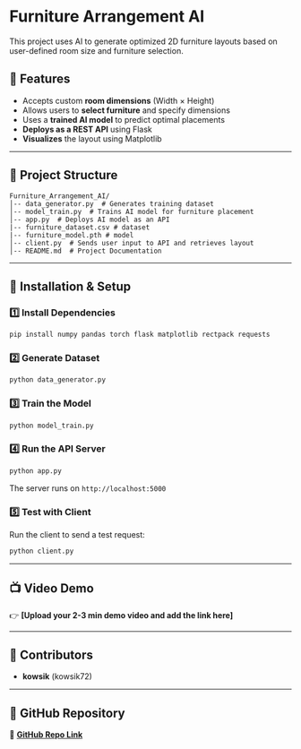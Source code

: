 # Furniture Arrangement AI

This project uses AI to generate optimized 2D furniture layouts based on user-defined room size and furniture selection.

## 🚀 Features
- Accepts custom **room dimensions** (Width × Height)
- Allows users to **select furniture** and specify dimensions
- Uses a **trained AI model** to predict optimal placements
- **Deploys as a REST API** using Flask
- **Visualizes** the layout using Matplotlib

---

## 📂 Project Structure
```
Furniture_Arrangement_AI/
│-- data_generator.py  # Generates training dataset
│-- model_train.py  # Trains AI model for furniture placement
│-- app.py  # Deploys AI model as an API
|-- furniture_dataset.csv # dataset
|-- furniture_model.pth # model 
│-- client.py  # Sends user input to API and retrieves layout
│-- README.md  # Project Documentation
```

---

## 🔧 Installation & Setup
### 1️⃣ Install Dependencies
```sh
pip install numpy pandas torch flask matplotlib rectpack requests
```
### 2️⃣ Generate Dataset
```sh
python data_generator.py
```
### 3️⃣ Train the Model
```sh
python model_train.py
```
### 4️⃣ Run the API Server
```sh
python app.py
```
The server runs on `http://localhost:5000`

### 5️⃣ Test with Client
Run the client to send a test request:
```sh
python client.py
```

---

## 📺 Video Demo
👉 **[Upload your 2-3 min demo video and add the link here]**

---

## 🤝 Contributors
- **kowsik** (kowsik72)

---


## 🌟 GitHub Repository
🔗 **[GitHub Repo Link]([https://github.com/YOUR_USERNAME/Furniture_Arrangement_AI](https://github.com/kowsik72/AI_Furniture_Planner))**

